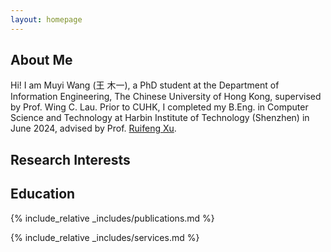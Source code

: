 ```yaml
---
layout: homepage
---
```


## About Me

Hi! I am Muyi Wang (王 木一), a PhD student at the Department of Information Engineering, The Chinese University of Hong Kong, supervised by Prof. Wing C. Lau.  Prior to CUHK, I completed my B.Eng. in Computer Science and Technology at Harbin Institute of Technology (Shenzhen) in June 2024, advised by Prof. <a href="http://faculty.hitsz.edu.cn/xuruifeng" target="_blank" rel="noopener">Ruifeng Xu</a>.

## Research Interests

<!-- - **Computer Vision:** image recognition, image generation, video captioning
- **Machine Learning:** meta-learning, incremental learning, transfer learning -->

## Education

<!-- ## News

- **[Feb. 2020]** Our paper about incremental learning is accepted to CVPR 2020.
- **[Feb. 2020]** We will host the ACM Multimedia Asia 2020 conference in Singapore!
- **[Sept. 2019]** Our paper about few-shot learning is accepted to NeurIPS 2019.
- **[Mar. 2019]** Our paper about few-shot learning is accepted to CVPR 2019. -->

{% include_relative _includes/publications.md %}

{% include_relative _includes/services.md %}

